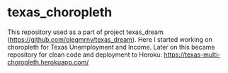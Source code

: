 # texas_choropleth

This repository used as a part of project texas_dream (https://github.com/olegmrnv/texas_dream). Here I started working on choropleth for Texas Unemployment and Income. Later on this became repository for clean code and deployment to Heroku: https://texas-multi-choropleth.herokuapp.com/ 
